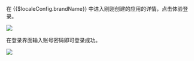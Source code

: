 <IntegrationDetailCard title="体验登录">

在 {{$localeConfig.brandName}} 中进入刚刚创建的应用的详情，点击体验登录。

![](~@imagesZhCn/integration/mokahr/2-1.png)

在登录界面输入账号密码即可登录成功。

![](~@imagesZhCn/integration/mokahr/2-2.png)

</IntegrationDetailCard>
